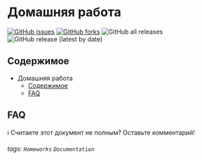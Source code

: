 Домашняя работа
===
[![GitHub issues](https://img.shields.io/github/issues/V0rHaM/homework?label=%D0%92%D0%BE%D0%BF%D1%80%D0%BE%D1%81%D1%8B)](https://github.com/V0rHaM/homework/issues)
[![GitHub forks](https://img.shields.io/github/forks/V0rHaM/homework?label=%D0%A4%D0%BE%D1%80%D0%BA%D0%B8)](https://github.com/V0rHaM/homework/network)
![GitHub all releases](https://img.shields.io/github/downloads/v0rham/homework/total?label=%D0%A1%D0%BA%D0%B0%D1%87%D0%B8%D0%B2%D0%B0%D0%BD%D0%B8%D0%B9)
![GitHub release (latest by date)](https://img.shields.io/github/downloads/v0rham/homework/latest/total?label=%D0%A1%D0%BA%D0%B0%D1%87%D0%B8%D0%B2%D0%B0%D0%BD%D0%B8%D0%B9)

## Содержимое

* Домашняя работа
  * [Содержимое](#Содержимое)
  * [FAQ](#FAQ)


## FAQ

ℹ️ Считаете этот документ не полным? Оставьте комментарий!

###### tags: `Homeworks` `Documentation`
